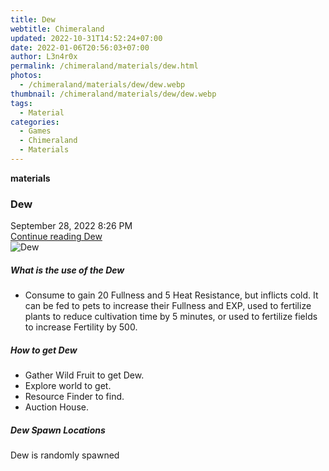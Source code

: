 ```yaml
---
title: Dew
webtitle: Chimeraland
updated: 2022-10-31T14:52:24+07:00
date: 2022-01-06T20:56:03+07:00
author: L3n4r0x
permalink: /chimeraland/materials/dew.html
photos:
  - /chimeraland/materials/dew/dew.webp
thumbnail: /chimeraland/materials/dew/dew.webp
tags:
  - Material
categories:
  - Games
  - Chimeraland
  - Materials
---
```


<section id="bootstrap-wrapper"><link rel="stylesheet" href="https://cdn.statically.io/gh/dimaslanjaka/Web-Manajemen/40ac3225/css/bootstrap-4.5-wrapper.css"/><div class="row g-0 border rounded overflow-hidden flex-md-row mb-4 shadow-sm position-relative"><div class="col p-4 d-flex flex-column position-static"><strong class="d-inline-block mb-2 text-success">materials</strong><h3 class="mb-0">Dew</h3><div class="mb-1 text-muted">September 28, 2022 8:26 PM</div><a href="#" class="stretched-link d-none">Continue reading Dew</a></div><div class="col-auto d-none d-lg-block"><img src="/chimeraland/materials/dew/dew.webp" alt="Dew"/></div></div><div class="row"><div class="col-lg-6 col-12 mb-2"><div class="card"><div class="card-body"><h5 class="card-title">What is the use of the Dew</h5><div class="card-text"><ul><li>Consume to gain 20 Fullness and 5 Heat Resistance, but inflicts cold. It can be fed to pets to increase their Fullness and EXP, used to fertilize plants to reduce cultivation time by 5 minutes, or used to fertilize fields to increase Fertility by 500.</li></ul></div></div></div></div><div class="col-lg-6 col-12 mb-2"><div class="card"><div class="card-body"><h5 class="card-title">How to get Dew</h5><div class="card-text"><ul><li>Gather Wild Fruit to get Dew.</li><li>Explore world to get.</li><li>Resource Finder to find.</li><li>Auction House.</li></ul></div></div></div></div><div class="col-12 mb-2"><h5>Dew Spawn Locations</h5><p>Dew is randomly spawned</p></div></div></section>